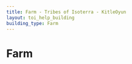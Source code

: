 ```yaml
---
title: Farm - Tribes of Isoterra - KitleOyun
layout: toi_help_building
building_type: Farm
---
```


<h1 class="h1">Farm</h1>

